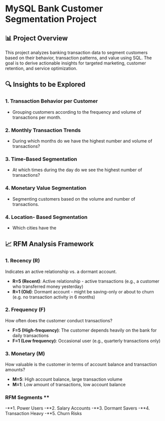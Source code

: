 # MySQL Bank Customer Segmentation Project

## 📊 Project Overview
This project analyzes banking transaction data to segment customers based on their behavior, transaction patterns, and value using SQL. The goal is to derive actionable insights for targeted marketing, customer retention, and service optimization.

## 🔍 Insights to be Explored

### 1. Transaction Behavior per Customer
- Grouping customers according to the frequency and volume of transactions per month.

### 2. Monthly Transaction Trends
- During which months do we have the highest number and volume of transactions?

### 3. Time-Based Segmentation
- At which times during the day do we see the highest number of transactions?

### 4. Monetary Value Segmentation
- Segmenting customers based on the volume and number of transactions.
### 4. Location- Based Segmentation 
- Which cities have the 

## 📈 RFM Analysis Framework

### 1. **Recency (R)**
Indicates an active relationship vs. a dormant account.
- **R=5 (Recent)**: Active relationship - active transactions (e.g., a customer who transferred money yesterday)
- **R=1 (Old)**: Dormant account - might be saving-only or about to churn (e.g. no transaction activity in 6 months)

### 2. **Frequency (F)**
How often does the customer conduct transactions?
- **F=5 (High-frequency)**: The customer depends heavily on the bank for daily transactions
- **F=1 (Low frequency)**: Occasional user (e.g., quarterly transactions only)

### 3. **Monetary (M)**
How valuable is the customer in terms of account balance and transaction amounts?
- **M=5**: High account balance, large transaction volume
- **M=1**: Low amount of transactions, low account balance
### RFM Segments **
-**1. Power Users
-**2. Salary Accounts
-**3. Dormant Savers
-**4. Transaction Heavy
-**5. Churn Risks
